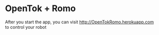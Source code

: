 # OpenTok + Romo
After you start the app, you can visit http://OpenTokRomo.herokuapp.com to control your robot
